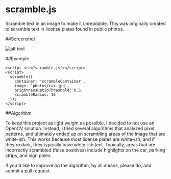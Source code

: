 scramble.js
=========

Scramble text in an image to make it unreadable.  This was originally created to scramble text in license plates found in public photos.

##Screenshot

![alt text][logo]

[logo]: https://raw.github.com/ericdrowell/scramble/master/screenshot.png "scramble.js screenshot"

##Example
    <div id="scramberContainer"></div>

    <script src="scramble.js"></script>
    <script>
      scramble({
        container: 'scrambleContainer',
        image: 'photos/car.jpg',
        brightnessRatioThreshold: 0.5,
        scrambleRadius: 10
      });
    </script>

##Algorithm

To keep this project as light weight as possible, I decided to not use an OpenCV solution.  Instead, I tried several algorithms that analyzed pixel patterns, and ultimately ended up on scrambling areas of the image that are white-ish.  This works because most license plates are white-ish, and if they're dark, they typically have white-ish text.  Typically, areas that are incorrectly scrambled (false positives) include highlights on the car, parking strips, and sign poles.

If you'd like to improve on the algorithm, by all means, please do, and submit a pull request.


